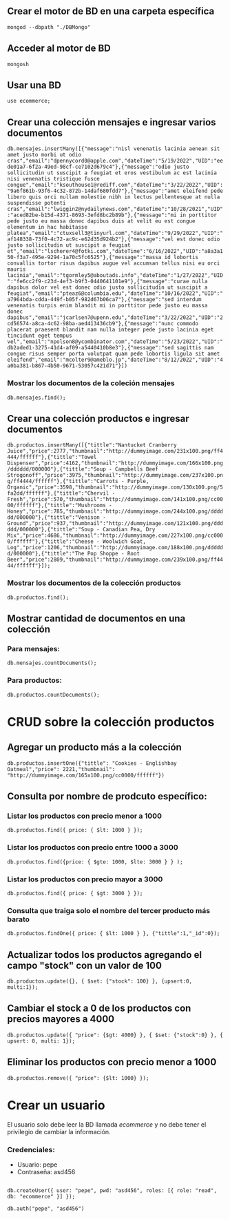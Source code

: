 ## Crear el motor de BD en una carpeta específica
`mongod --dbpath "./DBMongo"`

## Acceder al motor de BD
`mongosh`

## Usar una BD
`use ecommerce;`

## Crear una colección mensajes e ingresar varios documentos
`db.mensajes.insertMany([{"message":"nisl venenatis lacinia aenean sit amet justo morbi ut odio cras","email":"dpennycord0@apple.com","dateTime":"5/19/2022","UID":"eede01a7-6f2a-49ed-98cf-ce7102d679c4"},{"message":"odio justo sollicitudin ut suscipit a feugiat et eros vestibulum ac est lacinia nisi venenatis tristique fusce congue","email":"ksouthouse1@rediff.com","dateTime":"3/22/2022","UID":"9a6f861b-93f6-4c32-872b-14daf680fdd7"},{"message":"amet eleifend pede libero quis orci nullam molestie nibh in lectus pellentesque at nulla suspendisse potenti cras","email":"lwiggin2@nydailynews.com","dateTime":"10/28/2021","UID":"aced82be-b15d-4371-8693-3efd8bc2b89b"},{"message":"mi in porttitor pede justo eu massa donec dapibus duis at velit eu est congue elementum in hac habitasse platea","email":"ctuxsell3@tinyurl.com","dateTime":"9/29/2022","UID":"af148338-73f0-4c72-ac9c-e62d35d924b2"},{"message":"vel est donec odio justo sollicitudin ut suscipit a feugiat et","email":"lscherer4@fotki.com","dateTime":"6/16/2022","UID":"a8a3a150-f3a7-495e-9294-1a70c5fc6525"},{"message":"massa id lobortis convallis tortor risus dapibus augue vel accumsan tellus nisi eu orci mauris lacinia","email":"tgormley5@aboutads.info","dateTime":"1/27/2022","UID":"fe6cc2f9-c23d-4ef3-b9f3-0440641101e9"},{"message":"curae nulla dapibus dolor vel est donec odio justo sollicitudin ut suscipit a feugiat","email":"pteaz6@columbia.edu","dateTime":"10/16/2022","UID":"a7964bda-cdda-449f-b05f-982d67b06ca7"},{"message":"sed interdum venenatis turpis enim blandit mi in porttitor pede justo eu massa donec dapibus","email":"jcarlsen7@upenn.edu","dateTime":"3/22/2022","UID":"2cd56574-a8ca-4c62-98ba-aed413436cb9"},{"message":"nunc commodo placerat praesent blandit nam nulla integer pede justo lacinia eget tincidunt eget tempus vel","email":"npolson8@ycombinator.com","dateTime":"5/23/2022","UID":"db2aded1-3275-41d4-af09-a5440410b8e3"},{"message":"sed sagittis nam congue risus semper porta volutpat quam pede lobortis ligula sit amet eleifend","email":"mcolter9@ameblo.jp","dateTime":"8/12/2022","UID":"4a0ba381-b867-4b50-9671-53057c421d71"}])`

### Mostrar los documentos de la coleción mensajes
`db.mensajes.find();`

## Crear una colección productos e ingresar documentos
`db.productos.insertMany([{"tittle":"Nantucket Cranberry Juice","price":2777,"thumbnail":"http://dummyimage.com/231x100.png/ff4444/ffffff"},{"tittle":"Towel Dispenser","price":4162,"thumbnail":"http://dummyimage.com/166x100.png/dddddd/000000"},{"tittle":"Soup - Campbells Beef Strogonoff","price":3975,"thumbnail":"http://dummyimage.com/237x100.png/ff4444/ffffff"},{"tittle":"Carrots - Purple, Organic","price":3598,"thumbnail":"http://dummyimage.com/130x100.png/5fa2dd/ffffff"},{"tittle":"Chervil - Fresh","price":570,"thumbnail":"http://dummyimage.com/141x100.png/cc0000/ffffff"},{"tittle":"Mushrooms - Honey","price":785,"thumbnail":"http://dummyimage.com/244x100.png/dddddd/000000"},{"tittle":"Venison - Ground","price":937,"thumbnail":"http://dummyimage.com/121x100.png/dddddd/000000"},{"tittle":"Soup - Canadian Pea, Dry Mix","price":4686,"thumbnail":"http://dummyimage.com/227x100.png/cc0000/ffffff"},{"tittle":"Cheese - Woolwich Goat, Log","price":1206,"thumbnail":"http://dummyimage.com/188x100.png/dddddd/000000"},{"tittle":"The Pop Shoppe - Root Beer","price":2809,"thumbnail":"http://dummyimage.com/239x100.png/ff4444/ffffff"}]);`

### Mostrar los documentos de la colección productos
`db.productos.find();`

## Mostrar cantidad de documentos en una colección
### Para mensajes:
`db.mensajes.countDocuments();`
### Para productos:
`db.productos.countDocuments();`

# CRUD sobre la colección productos
## Agregar un producto más a la colección
`db.productos.insertOne({"tittle": "Cookies - Englishbay Oatmeal","price": 2221,"thumbnail": "http://dummyimage.com/165x100.png/cc0000/ffffff"})`
## Consulta por nombre de prodcuto específico:
### Listar los productos con precio menor a 1000
`db.productos.find({ price: { $lt: 1000 } });`
### Listar los productos con precio entre 1000 a 3000
`db.productos.find({price: { $gte: 1000, $lte: 3000 } } );`
### Listar los productos con precio mayor a 3000
`db.productos.find({ price: { $gt: 3000 } });`
### Consulta que traiga solo el nombre del tercer producto más barato
`db.productos.findOne({ price: { $lt: 1000 } }, {"tittle":1,"_id":0});`
## Actualizar todos los productos agregando el campo "stock" con un valor de 100
`db.productos.update({}, { $set: {"stock": 100} }, {upsert:0, multi:1});`
## Cambiar el stock a 0 de los productos con precios mayores a 4000
`db.productos.update({ "price": {$gt: 4000} }, { $set: {"stock":0} }, { upsert: 0, multi: 1});`
## Eliminar los productos con precio menor a 1000
`db.productos.remove({ "price": {$lt: 1000} });`
# Crear un usuario
El usuario solo debe leer la BD llamada _ecommerce_ y no debe tener el privilegio de cambiar la información.<br>
### Credenciales:
- Usuario: pepe
- Contraseña: asd456<br>

<code>
db.createUser({ user: "pepe", pwd: "asd456", roles: [{ role: "read", db: "ecommerce" }] });<br>
db.auth("pepe", "asd456")
</code>
